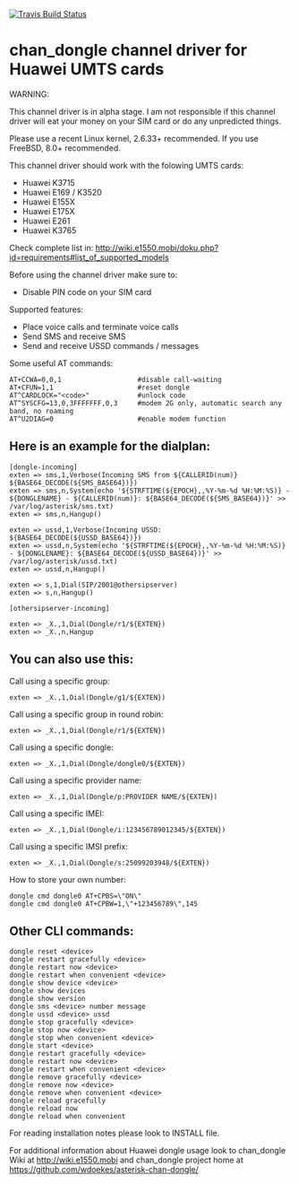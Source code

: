 <a href="https://travis-ci.org/wdoekes/asterisk-chan-dongle">
  <img alt="Travis Build Status"
       src="https://api.travis-ci.org/wdoekes/asterisk-chan-dongle.svg"/>
</a>

chan\_dongle channel driver for Huawei UMTS cards
=================================================

WARNING:

This channel driver is in alpha stage.
I am not responsible if this channel driver will eat your money on
your SIM card or do any unpredicted things.

Please use a recent Linux kernel, 2.6.33+ recommended.
If you use FreeBSD, 8.0+ recommended.

This channel driver should work with the folowing UMTS cards:
* Huawei K3715
* Huawei E169 / K3520
* Huawei E155X
* Huawei E175X
* Huawei E261
* Huawei K3765

Check complete list in:
http://wiki.e1550.mobi/doku.php?id=requirements#list_of_supported_models

Before using the channel driver make sure to:
* Disable PIN code on your SIM card

Supported features:
* Place voice calls and terminate voice calls
* Send SMS and receive SMS
* Send and receive USSD commands / messages

Some useful AT commands:

    AT+CCWA=0,0,1                   #disable call-waiting
    AT+CFUN=1,1                     #reset dongle
    AT^CARDLOCK="<code>"            #unlock code
    AT^SYSCFG=13,0,3FFFFFFF,0,3     #modem 2G only, automatic search any band, no roaming
    AT^U2DIAG=0                     #enable modem function

Here is an example for the dialplan:
------------------------------------

    [dongle-incoming]
    exten => sms,1,Verbose(Incoming SMS from ${CALLERID(num)} ${BASE64_DECODE(${SMS_BASE64})})
    exten => sms,n,System(echo '${STRFTIME(${EPOCH},,%Y-%m-%d %H:%M:%S)} - ${DONGLENAME} - ${CALLERID(num)}: ${BASE64_DECODE(${SMS_BASE64})}' >> /var/log/asterisk/sms.txt)
    exten => sms,n,Hangup()

    exten => ussd,1,Verbose(Incoming USSD: ${BASE64_DECODE(${USSD_BASE64})})
    exten => ussd,n,System(echo '${STRFTIME(${EPOCH},,%Y-%m-%d %H:%M:%S)} - ${DONGLENAME}: ${BASE64_DECODE(${USSD_BASE64})}' >> /var/log/asterisk/ussd.txt)
    exten => ussd,n,Hangup()

    exten => s,1,Dial(SIP/2001@othersipserver)
    exten => s,n,Hangup()

    [othersipserver-incoming]

    exten => _X.,1,Dial(Dongle/r1/${EXTEN})
    exten => _X.,n,Hangup

You can also use this:
----------------------

Call using a specific group:

    exten => _X.,1,Dial(Dongle/g1/${EXTEN})

Call using a specific group in round robin:

    exten => _X.,1,Dial(Dongle/r1/${EXTEN})

Call using a specific dongle:

    exten => _X.,1,Dial(Dongle/dongle0/${EXTEN})

Call using a specific provider name:

    exten => _X.,1,Dial(Dongle/p:PROVIDER NAME/${EXTEN})

Call using a specific IMEI:

    exten => _X.,1,Dial(Dongle/i:123456789012345/${EXTEN})

Call using a specific IMSI prefix:

    exten => _X.,1,Dial(Dongle/s:25099203948/${EXTEN})

How to store your own number:

    dongle cmd dongle0 AT+CPBS=\"ON\"
    dongle cmd dongle0 AT+CPBW=1,\"+123456789\",145


Other CLI commands:
-------------------

    dongle reset <device>
    dongle restart gracefully <device>
    dongle restart now <device>
    dongle restart when convenient <device>
    dongle show device <device>
    dongle show devices
    dongle show version
    dongle sms <device> number message
    dongle ussd <device> ussd
    dongle stop gracefully <device>
    dongle stop now <device>
    dongle stop when convenient <device>
    dongle start <device>
    dongle restart gracefully <device>
    dongle restart now <device>
    dongle restart when convenient <device>
    dongle remove gracefully <device>
    dongle remove now <device>
    dongle remove when convenient <device>
    dongle reload gracefully
    dongle reload now
    dongle reload when convenient

For reading installation notes please look to INSTALL file.

For additional information about Huawei dongle usage look to
chan\_dongle Wiki at http://wiki.e1550.mobi and chan\_dongle project home at
https://github.com/wdoekes/asterisk-chan-dongle/
